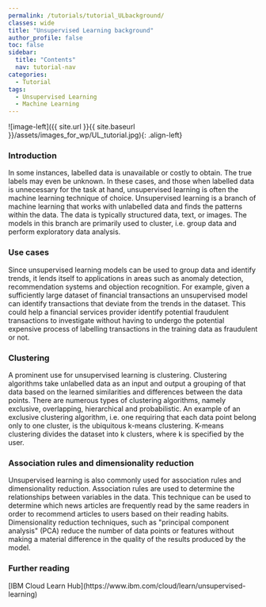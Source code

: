 ```yaml
---
permalink: /tutorials/tutorial_ULbackground/
classes: wide
title: "Unsupervised Learning background"
author_profile: false
toc: false
sidebar:
  title: "Contents"
  nav: tutorial-nav
categories:
  - Tutorial
tags:
  - Unsupervised Learning
  - Machine Learning
---
```



![image-left]({{ site.url }}{{ site.baseurl }}/assets/images_for_wp/UL_tutorial.jpg){: .align-left}


<h3>Introduction</h3>
In some instances, labelled data is unavailable or costly to obtain.  The true labels may even be unknown.  In these cases, and those when labelled data is unnecessary for the task at hand, unsupervised learning is often the machine learning technique of choice.  Unsupervised learning is a branch of machine learning that works with unlabelled data and finds the patterns within the data.  The data is typically structured data, text, or images.  The models in this branch are primarily used to cluster, i.e. group data and perform exploratory data analysis.

<h3>Use cases</h3>
Since unsupervised learning models can be used to group data and identify trends, it lends itself to applications in areas such as anomaly detection, recommendation systems and objection recognition. For example, given a sufficiently large dataset of financial transactions an unsupervised model can identify transactions that deviate from the trends in the dataset.  This could help a financial services provider identify potential fraudulent transactions to investigate without having to undergo the potential expensive process of labelling transactions in the training data as fraudulent or not. 

<h3>Clustering</h3>
A prominent use for unsupervised learning is clustering.  Clustering algorithms take unlabelled data as an input and output a grouping of that data based on the learned similarities and differences between the data points.  There are numerous types of clustering algorithms, namely exclusive, overlapping, hierarchical and probabilistic.  An example of an exclusive clustering algorithm, i.e. one requiring that each data point belong only to one cluster, is the ubiquitous k-means clustering.  K-means clustering divides the dataset into k clusters, where k is specified by the user. 

<h3>Association rules and dimensionality reduction</h3>
Unsupervised learning is also commonly used for association rules and dimensionality reduction.  Association rules are used to determine the relationships between variables in the data.  This technique can be used to determine which news articles are frequently read by the same readers in order to recommend articles to users based on their reading habits.  Dimensionality reduction techniques, such as "principal component analysis" (PCA) reduce the number of data points or features without making a material difference in the quality of the results produced by the model.

<h3>Further reading</h3>
[IBM Cloud Learn Hub](https://www.ibm.com/cloud/learn/unsupervised-learning)
